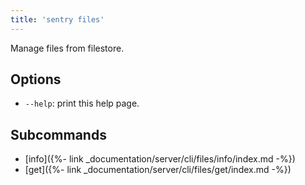 ```yaml
---
title: 'sentry files'
---
```


Manage files from filestore.

## Options

-   `--help`: print this help page.

## Subcommands

-   [info]({%- link _documentation/server/cli/files/info/index.md -%})
-   [get]({%- link _documentation/server/cli/files/get/index.md -%})
